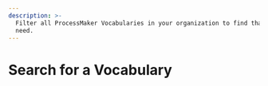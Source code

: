 ```yaml
---
description: >-
  Filter all ProcessMaker Vocabularies in your organization to find that one you
  need.
---
```


# Search for a Vocabulary

